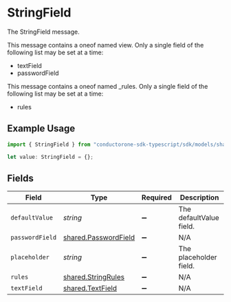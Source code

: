 # StringField

The StringField message.

This message contains a oneof named view. Only a single field of the following list may be set at a time:
  - textField
  - passwordField


This message contains a oneof named _rules. Only a single field of the following list may be set at a time:
  - rules


## Example Usage

```typescript
import { StringField } from "conductorone-sdk-typescript/sdk/models/shared";

let value: StringField = {};
```

## Fields

| Field                                                               | Type                                                                | Required                                                            | Description                                                         |
| ------------------------------------------------------------------- | ------------------------------------------------------------------- | ------------------------------------------------------------------- | ------------------------------------------------------------------- |
| `defaultValue`                                                      | *string*                                                            | :heavy_minus_sign:                                                  | The defaultValue field.                                             |
| `passwordField`                                                     | [shared.PasswordField](../../../sdk/models/shared/passwordfield.md) | :heavy_minus_sign:                                                  | N/A                                                                 |
| `placeholder`                                                       | *string*                                                            | :heavy_minus_sign:                                                  | The placeholder field.                                              |
| `rules`                                                             | [shared.StringRules](../../../sdk/models/shared/stringrules.md)     | :heavy_minus_sign:                                                  | N/A                                                                 |
| `textField`                                                         | [shared.TextField](../../../sdk/models/shared/textfield.md)         | :heavy_minus_sign:                                                  | N/A                                                                 |
